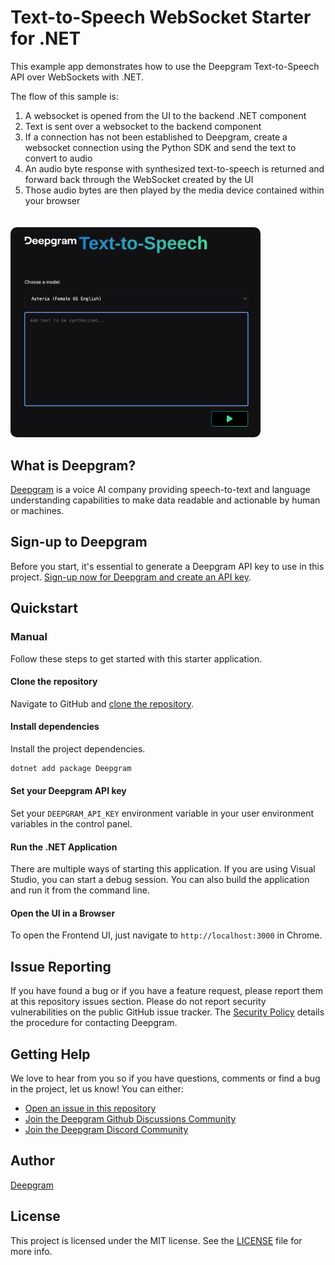 # Text-to-Speech WebSocket Starter for .NET

This example app demonstrates how to use the Deepgram Text-to-Speech API over WebSockets with .NET.

The flow of this sample is:

1. A websocket is opened from the UI to the backend .NET component
1. Text is sent over a websocket to the backend component
1. If a connection has not been established to Deepgram, create a websocket connection using the Python SDK and send the text to convert to audio
1. An audio byte response with synthesized text-to-speech is returned and forward back through the WebSocket created by the UI
1. Those audio bytes are then played by the media device contained within your browser

<img src="/public/assets/preview-starter.png" alt="A preview of the app" style="width: 400px; height: auto; border-radius: 10px; margin-top: 20px;">

## What is Deepgram?

[Deepgram](https://deepgram.com/) is a voice AI company providing speech-to-text and language understanding capabilities to make data readable and actionable by human or machines.

## Sign-up to Deepgram

Before you start, it's essential to generate a Deepgram API key to use in this project. [Sign-up now for Deepgram and create an API key](https://console.deepgram.com/signup?jump=keys).

## Quickstart

### Manual

Follow these steps to get started with this starter application.

#### Clone the repository

Navigate to GitHub and [clone the repository](https://github.com/deepgram-starters/dotnet-live-text-to-speech).

#### Install dependencies

Install the project dependencies.

```bash
dotnet add package Deepgram
```

#### Set your Deepgram API key

Set your `DEEPGRAM_API_KEY` environment variable in your user environment variables in the control panel.

#### Run the .NET Application

There are multiple ways of starting this application. If you are using Visual Studio, you can start a debug session. You can also build the application and run it from the command line.

#### Open the UI in a Browser

To open the Frontend UI, just navigate to `http://localhost:3000` in Chrome.

## Issue Reporting

If you have found a bug or if you have a feature request, please report them at this repository issues section. Please do not report security vulnerabilities on the public GitHub issue tracker. The [Security Policy](./SECURITY.md) details the procedure for contacting Deepgram.

## Getting Help

We love to hear from you so if you have questions, comments or find a bug in the project, let us know! You can either:

- [Open an issue in this repository](https://github.com/deepgram-starters/live-node-starter/issues/new)
- [Join the Deepgram Github Discussions Community](https://github.com/orgs/deepgram/discussions)
- [Join the Deepgram Discord Community](https://discord.gg/xWRaCDBtW4)

## Author

[Deepgram](https://deepgram.com)

## License

This project is licensed under the MIT license. See the [LICENSE](./LICENSE) file for more info.
